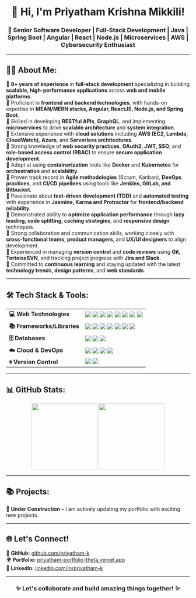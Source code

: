 <h1 align="center">👋 Hi, I'm Priyatham Krishna Mikkili!</h1>  
<h3 align="center">🚀 Senior Software Developer | Full-Stack Development | Java | Spring Boot | Angular | React | Node.js | Microservices | AWS | Cybersecurity Enthusiast</h3>  

---

## 👨‍💻 About Me:  
🔹 **8+ years of experience** in **full-stack development** specializing in building **scalable, high-performance applications** across **web and mobile platforms**.  
🔹 Proficient in **frontend and backend technologies**, with hands-on expertise in **MEAN/MERN stacks, Angular, ReactJS, Node.js, and Spring Boot**.  
🔹 Skilled in developing **RESTful APIs**, **GraphQL**, and implementing **microservices** to drive **scalable architecture** and **system integration**.  
🔹 Extensive experience with **cloud solutions** including **AWS (EC2, Lambda, CloudWatch)**, **Azure**, and **Serverless architectures**.  
🔹 Strong knowledge of **web security practices**, **OAuth2, JWT, SSO**, and **role-based access control (RBAC)** to ensure **secure application development**.  
🔹 Adept at using **containerization** tools like **Docker** and **Kubernetes** for **orchestration** and **scalability**.  
🔹 Proven track record in **Agile methodologies** (Scrum, Kanban), **DevOps practices**, and **CI/CD pipelines** using tools like **Jenkins, GitLab, and Bitbucket**.  
🔹 Passionate about **test-driven development (TDD)** and **automated testing** with experience in **Jasmine, Karma and Protractor** for **frontend/backend reliability**.  
🔹 Demonstrated ability to **optimize application performance** through **lazy loading, code splitting, caching strategies**, and **responsive design** techniques.  
🔹 Strong collaboration and communication skills, working closely with **cross-functional teams**, **product managers**, and **UX/UI designers** to align development.  
🔹 Experienced in managing **version control** and **code reviews** using **Git, TortoiseSVN**, and tracking project progress with **Jira and Slack**.  
🔹 Committed to **continuous learning** and staying updated with the latest **technology trends, design patterns**, and **web standards**.  

---

## 🛠️ Tech Stack & Tools:  

<table align="center">
  <tr>
    <td><b>💻 Web Technologies</b></td>
    <td align="left">
      <img src="https://img.shields.io/badge/HTML5-E34F26?style=for-the-badge&logo=html5&logoColor=white"/>  
      <img src="https://img.shields.io/badge/CSS3-1572B6?style=for-the-badge&logo=css3&logoColor=white"/>  
      <img src="https://img.shields.io/badge/Bootstrap-7952B3?style=for-the-badge&logo=bootstrap&logoColor=white"/>  
      <img src="https://img.shields.io/badge/Tailwind_CSS-06B6D4?style=for-the-badge&logo=tailwindcss&logoColor=white"/>  
      <img src="https://img.shields.io/badge/JavaScript-F7DF1E?style=for-the-badge&logo=javascript&logoColor=black"/>  
      <img src="https://img.shields.io/badge/TypeScript-007ACC?style=for-the-badge&logo=typescript&logoColor=white"/>  
      <img src="https://img.shields.io/badge/Node.js-43853D?style=for-the-badge&logo=node.js&logoColor=white"/>  
      <img src="https://img.shields.io/badge/Material_UI-007FFF?style=for-the-badge&logo=mui&logoColor=white"/>  
    </td>
  </tr>
  <tr>
    <td><b>📚 Frameworks/Libraries</b></td>
    <td align="left">
      <img src="https://img.shields.io/badge/Angular-DD0031?style=for-the-badge&logo=angular&logoColor=white"/>  
      <img src="https://img.shields.io/badge/React-61DAFB?style=for-the-badge&logo=react&logoColor=black"/>  
      <img src="https://img.shields.io/badge/Redux-764ABC?style=for-the-badge&logo=redux&logoColor=white"/>  
      <img src="https://img.shields.io/badge/Express.js-404D59?style=for-the-badge"/>  
      <img src="https://img.shields.io/badge/Java-ED8B00?style=for-the-badge&logo=openjdk&logoColor=white"/>  
      <img src="https://img.shields.io/badge/Spring_Boot-6DB33F?style=for-the-badge&logo=spring-boot&logoColor=white"/>  
      <img src="https://img.shields.io/badge/Microservices-000000?style=for-the-badge&logo=microgen&logoColor=white"/>  
    </td>
  </tr>
  <tr>
    <td><b>🗄️ Databases</b></td>
    <td align="left">
      <img src="https://img.shields.io/badge/MongoDB-4EA94B?style=for-the-badge&logo=mongodb&logoColor=white"/>  
      <img src="https://img.shields.io/badge/MySQL-4479A1?style=for-the-badge&logo=mysql&logoColor=white"/>  
      <img src="https://img.shields.io/badge/PostgreSQL-316192?style=for-the-badge&logo=postgresql&logoColor=white"/>  
    </td>
  </tr>
  <tr>
    <td><b>☁️ Cloud & DevOps</b></td>
    <td align="left">
      <img src="https://img.shields.io/badge/AWS-232F3E?style=for-the-badge&logo=amazon-aws&logoColor=white"/>  
      <img src="https://img.shields.io/badge/Docker-2496ED?style=for-the-badge&logo=docker&logoColor=white"/>  
      <img src="https://img.shields.io/badge/Kubernetes-326CE5?style=for-the-badge&logo=kubernetes&logoColor=white"/>  
      <img src="https://img.shields.io/badge/Jenkins-D24939?style=for-the-badge&logo=jenkins&logoColor=white"/>  
    </td>
  </tr>
  <tr>
    <td><b>🌀 Version Control</b></td>
    <td align="left">
      <img src="https://img.shields.io/badge/Git-F05032?style=for-the-badge&logo=git&logoColor=white"/>  
      <img src="https://img.shields.io/badge/SVN-809CC9?style=for-the-badge&logo=subversion&logoColor=white"/>  
    </td>
  </tr>
</table>

---

## 📊 GitHub Stats:  
<div align="center">  
  <b><img height="180em" src="https://github-readme-stats.vercel.app/api?username=priyatham-k&show_icons=true&theme=radical&count_private=true"/></b>  
  <b><img height="180em" src="https://github-readme-stats.vercel.app/api/top-langs/?username=priyatham-k&layout=compact&theme=radical"/></b>  
</div>  

---

## 📚 Projects:  

🚧 **Under Construction** – I am actively updating my portfolio with exciting new projects.  

---

## 🌐 Let's Connect!  

🔗 **GitHub:** [github.com/priyatham-k](https://github.com/priyatham-k)  
🌍 **Portfolio:** [priyatham-portfolio-theta.vercel.app](https://priyatham-portfolio-theta.vercel.app/)  
💼 **LinkedIn:** [linkedin.com/in/priyatham-k](https://www.linkedin.com/in/priyatham-k/)  

---

<h3 align="center">✨ Let's collaborate and build amazing things together! ✨</h3>  
